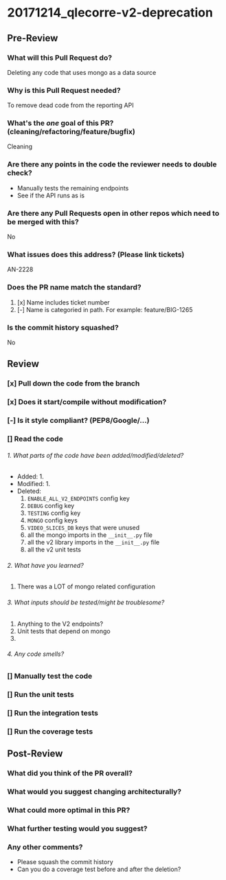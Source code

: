 # 20171214_qlecorre-v2-deprecation 

## Pre-Review
### What will this Pull Request do?
Deleting any code that uses mongo as a data source

### Why is this Pull Request needed?
To remove dead code from the reporting API

### What's the *one* goal of this PR? (cleaning/refactoring/feature/bugfix)
Cleaning

### Are there any points in the code the reviewer needs to double check?
* Manually tests the remaining endpoints
* See if the API runs as is

### Are there any Pull Requests open in other repos which need to be merged with this?
No

### What issues does this address? (Please link tickets)
AN-2228

### Does the PR name match the standard?
  1. [x] Name includes ticket number
  2. [-] Name is categoried in path. For example: feature/BIG-1265

### Is the commit history squashed?
No

## Review
### [x] Pull down the code from the branch
### [x] Does it start/compile without modification?
### [-] Is it style compliant? (PEP8/Google/...)
### [] Read the code
###### 1. What parts of the code have been added/modified/deleted?
* Added:
  1. 
* Modified:
  1. 
* Deleted:
  1. `ENABLE_ALL_V2_ENDPOINTS` config key
  2. `DEBUG` config key
  3. `TESTING` config key
  4. `MONGO` config keys
  5. `VIDEO_SLICES_DB` keys that were unused
  6. all the mongo imports in the `__init__.py` file
  7. all the v2 library imports in the `__init__.py` file
  8. all the v2 unit tests


###### 2. What have you learned?
1. There was a LOT of mongo related configuration

###### 3. What inputs should be tested/might be troublesome?
1. Anything to the V2 endpoints?
2. Unit tests that depend on mongo
3. 

###### 4. Any code smells?
### [] Manually test the code
### [] Run the unit tests
### [] Run the integration tests
### [] Run the coverage tests

## Post-Review
### What did you think of the PR overall?

### What would you suggest changing architecturally?

### What could more optimal in this PR?

### What further testing would you suggest?

### Any other comments?
* Please squash the commit history
* Can you do a coverage test before and after the deletion?
